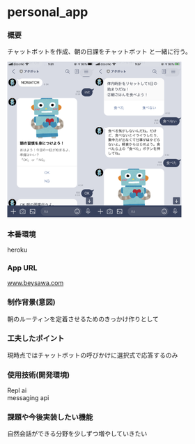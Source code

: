 # personal_app

### 概要
 チャットボットを作成、朝の日課をチャットボット と一緒に行う。
 
 <img src="https://github.com/sawabe32/personal_app/blob/master/IMG_FA083511A80A-1.jpeg" width=200><img src="https://github.com/sawabe32/personal_app/blob/master/IMG_96555568C35A-1.jpeg" width=200>  
 
### 本番環境
 heroku

### App URL
 www.beysawa.com
 
### 制作背景(意図)
 朝のルーティンを定着させるためのきっかけ作りとして
 
### 工夫したポイント
 現時点ではチャットボットの呼びかけに選択式で応答するのみ
 
### 使用技術(開発環境)
 Repl ai  
 messaging api  

### 課題や今後実装したい機能
 自然会話ができる分野を少しずつ増やしていきたい
